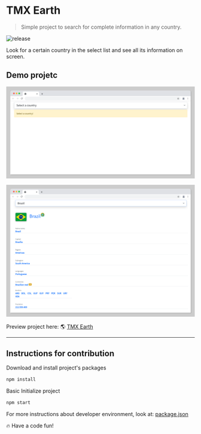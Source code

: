 # TMX Earth

> Simple project to search for complete information in any country.

![release](https://img.shields.io/github/release-date/tjmelo/tmx-earth?label=Release)


Look for a certain country in the select list and see all its information on screen.

## Demo projetc

![Screen](https://github.com/tjmelo/tmx-earth/blob/main/public/select-country1.png)


![Screen](https://github.com/tjmelo/tmx-earth/blob/main/public/select-country2.png)



Preview project here:
:earth_americas: [TMX Earth](https://tjmelo.github.io/tmx-earth/)

<hr>

## Instructions for contribution

Download and install project's packages

```javascript
npm install
```

Basic Initialize project

```javascript
npm start
```

For more instructions about developer environment, look at: [package.json](https://github.com/tjmelo/tmx-earth/blob/main/package.json)

:fire: Have a code fun!
